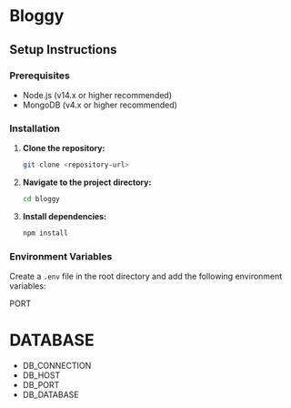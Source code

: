 # Bloggy

## Setup Instructions

### Prerequisites

- Node.js (v14.x or higher recommended)
- MongoDB (v4.x or higher recommended)

### Installation

1. **Clone the repository:**

    ```sh
    git clone <repository-url>
    ```

2. **Navigate to the project directory:**

    ```sh
    cd bloggy
    ```

3. **Install dependencies:**

    ```sh
    npm install
    ```

### Environment Variables

Create a `.env` file in the root directory and add the following environment variables:

PORT

# DATABASE
* DB_CONNECTION
* DB_HOST
* DB_PORT
* DB_DATABASE